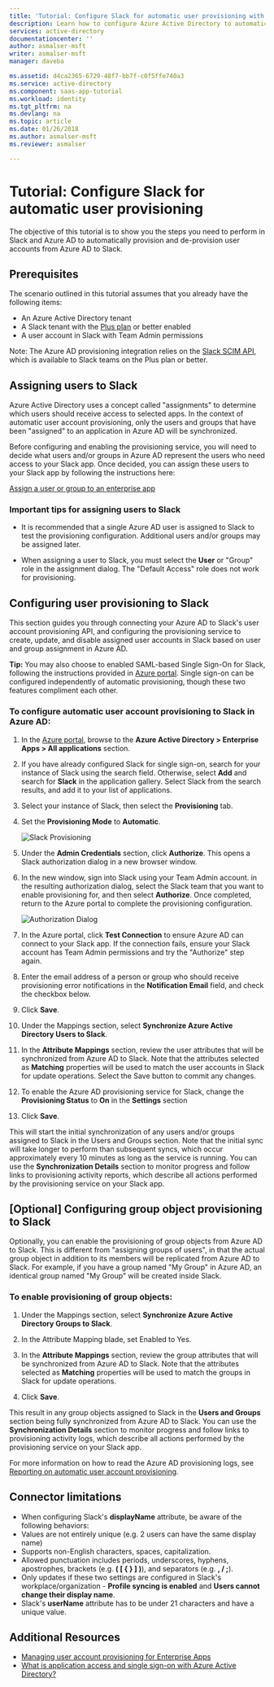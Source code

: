 ```yaml
---
title: 'Tutorial: Configure Slack for automatic user provisioning with Azure Active Directory | Microsoft Docs'
description: Learn how to configure Azure Active Directory to automatically provision and de-provision user accounts to Slack.
services: active-directory
documentationcenter: ''
author: asmalser-msft
writer: asmalser-msft
manager: daveba

ms.assetid: d4ca2365-6729-48f7-bb7f-c0f5ffe740a3
ms.service: active-directory
ms.component: saas-app-tutorial
ms.workload: identity
ms.tgt_pltfrm: na
ms.devlang: na
ms.topic: article
ms.date: 01/26/2018
ms.author: asmalser-msft
ms.reviewer: asmalser

---
```


# Tutorial: Configure Slack for automatic user provisioning


The objective of this tutorial is to show you the steps you need to perform in Slack and Azure AD to automatically provision and de-provision user accounts from Azure AD to Slack. 

## Prerequisites

The scenario outlined in this tutorial assumes that you already have the following items:

*   An Azure Active Directory tenant
*   A Slack tenant with the [Plus plan](https://aadsyncfabric.slack.com/pricing) or better enabled 
*   A user account in Slack with Team Admin permissions 

Note: The Azure AD provisioning integration relies on the [Slack SCIM API](https://api.slack.com/scim), which is available to Slack teams on the Plus plan or better.

## Assigning users to Slack

Azure Active Directory uses a concept called "assignments" to determine which users should receive access to selected apps. In the context of automatic user account provisioning, only the users and groups that have been "assigned" to an application in Azure AD will be synchronized. 

Before configuring and enabling the provisioning service, you will need to decide what users and/or groups in Azure AD represent the users who need access to your Slack app. Once decided, you can assign these users to your Slack app by following the instructions here:

[Assign a user or group to an enterprise app](../manage-apps/assign-user-or-group-access-portal.md)

### Important tips for assigning users to Slack

*	It is recommended that a single Azure AD user is assigned to Slack to test the provisioning configuration. Additional users and/or groups may be assigned later.

*	When assigning a user to Slack, you must select the **User** or "Group" role in the assignment dialog. The "Default Access" role does not work for provisioning.


## Configuring user provisioning to Slack 

This section guides you through connecting your Azure AD to Slack's user account provisioning API, and configuring the provisioning service to create, update, and disable assigned user accounts in Slack based on user and group assignment in Azure AD.

**Tip:** You may also choose to enabled SAML-based Single Sign-On for Slack, following the instructions provided in [Azure portal](https://portal.azure.com). Single sign-on can be configured independently of automatic provisioning, though these two features compliment each other.


### To configure automatic user account provisioning to Slack in Azure AD:


1. In the [Azure portal](https://portal.azure.com), browse to the **Azure Active Directory > Enterprise Apps > All applications**  section.

2. If you have already configured Slack for single sign-on, search for your instance of Slack using the search field. Otherwise, select **Add** and search for **Slack** in the application gallery. Select Slack from the search results, and add it to your list of applications.

3. Select your instance of Slack, then select the **Provisioning** tab.

4. Set the **Provisioning Mode** to **Automatic**.

   ![Slack Provisioning](./media/slack-provisioning-tutorial/Slack1.PNG)

5. Under the **Admin Credentials** section, click **Authorize**. This opens a Slack authorization dialog in a new browser window. 

6. In the new window, sign into Slack using your Team Admin account. in the resulting authorization dialog, select the Slack team that you want to enable provisioning for, and then select **Authorize**. Once completed, return to the Azure portal to complete the provisioning configuration.

   ![Authorization Dialog](./media/slack-provisioning-tutorial/Slack3.PNG)

7. In the Azure portal, click **Test Connection** to ensure Azure AD can connect to your Slack app. If the connection fails, ensure your Slack account has Team Admin permissions and try the "Authorize" step again.

8. Enter the email address of a person or group who should receive provisioning error notifications in the **Notification Email** field, and check the checkbox below.

9. Click **Save**. 

10. Under the Mappings section, select **Synchronize Azure Active Directory Users to Slack**.

11. In the **Attribute Mappings** section, review the user attributes that will be synchronized from Azure AD to Slack. Note that the attributes selected as **Matching** properties will be used to match the user accounts in Slack for update operations. Select the Save button to commit any changes.

12. To enable the Azure AD provisioning service for Slack, change the **Provisioning Status** to **On** in the **Settings** section

13. Click **Save**. 

This will start the initial synchronization of any users and/or groups assigned to Slack in the Users and Groups section. Note that the initial sync will take longer to perform than subsequent syncs, which occur approximately every 10 minutes as long as the service is running. You can use the **Synchronization Details** section to monitor progress and follow links to provisioning activity reports, which describe all actions performed by the provisioning service on your Slack app.

## [Optional] Configuring group object provisioning to Slack 

Optionally, you can enable the provisioning of group objects from Azure AD to Slack. This is different from "assigning groups of users", in that the actual group object in addition to its members will be replicated from Azure AD to Slack. For example, if you have a group named "My Group" in Azure AD, an identical group named "My Group" will be created inside Slack.

### To enable provisioning of group objects:

1. Under the Mappings section, select **Synchronize Azure Active Directory Groups to Slack**.

2. In the Attribute Mapping blade, set Enabled to Yes.

3. In the **Attribute Mappings** section, review the group attributes that will be synchronized from Azure AD to Slack. Note that the attributes selected as **Matching** properties will be used to match the groups in Slack for update operations. 

4. Click **Save**.

This result in any group objects assigned to Slack in the **Users and Groups** section being fully synchronized from Azure AD to Slack. You can use the **Synchronization Details** section to monitor progress and follow links to provisioning activity logs, which describe all actions performed by the provisioning service on your Slack app.

For more information on how to read the Azure AD provisioning logs, see [Reporting on automatic user account provisioning](../manage-apps/check-status-user-account-provisioning.md).

## Connector limitations

  * When configuring Slack's **displayName** attribute, be aware of the following behaviors: 
  * Values are not entirely unique (e.g. 2 users can have the same display name)
  * Supports non-English characters, spaces, capitalization. 
  * Allowed punctuation includes periods, underscores, hyphens, apostrophes, brackets (e.g. **( [ { } ] )**), and separators (e.g. **, / ;**).
  * Only updates if these two settings are configured in Slack's workplace/organization - **Profile syncing is enabled** and **Users cannot change their display name**.
  * Slack's **userName** attribute has to be under 21 characters and have a unique value. 

## Additional Resources

* [Managing user account provisioning for Enterprise Apps](../manage-apps/configure-automatic-user-provisioning-portal.md)
* [What is application access and single sign-on with Azure Active Directory?](../manage-apps/what-is-single-sign-on.md)
